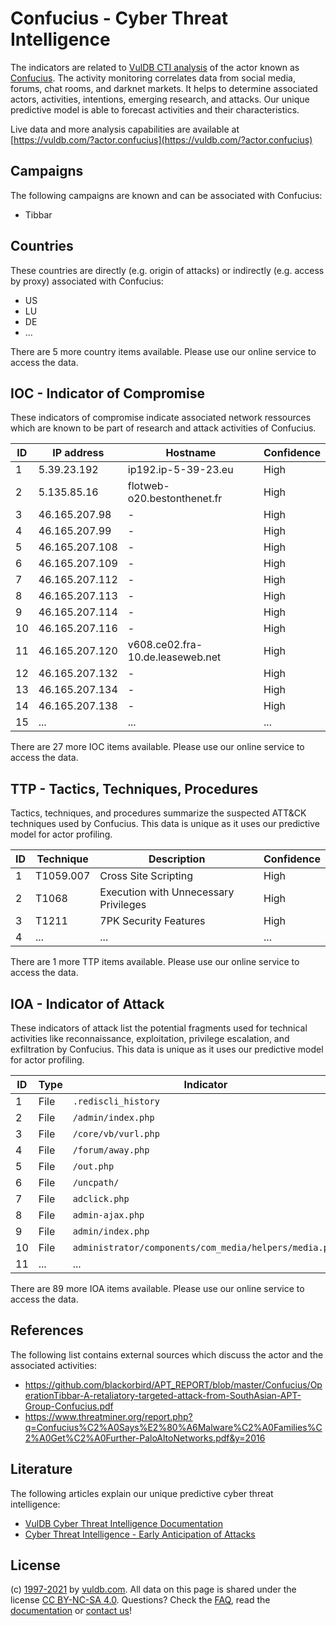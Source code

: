 # Confucius - Cyber Threat Intelligence

The indicators are related to [VulDB CTI analysis](https://vuldb.com/?doc.cti) of the actor known as [Confucius](https://vuldb.com/?actor.confucius). The activity monitoring correlates data from social media, forums, chat rooms, and darknet markets. It helps to determine associated actors, activities, intentions, emerging research, and attacks. Our unique predictive model is able to forecast activities and their characteristics.

Live data and more analysis capabilities are available at [https://vuldb.com/?actor.confucius](https://vuldb.com/?actor.confucius)

## Campaigns

The following campaigns are known and can be associated with Confucius:

* Tibbar

## Countries

These countries are directly (e.g. origin of attacks) or indirectly (e.g. access by proxy) associated with Confucius:

* US
* LU
* DE
* ...

There are 5 more country items available. Please use our online service to access the data.

## IOC - Indicator of Compromise

These indicators of compromise indicate associated network ressources which are known to be part of research and attack activities of Confucius.

ID | IP address | Hostname | Confidence
-- | ---------- | -------- | ----------
1 | 5.39.23.192 | ip192.ip-5-39-23.eu | High
2 | 5.135.85.16 | flotweb-o20.bestonthenet.fr | High
3 | 46.165.207.98 | - | High
4 | 46.165.207.99 | - | High
5 | 46.165.207.108 | - | High
6 | 46.165.207.109 | - | High
7 | 46.165.207.112 | - | High
8 | 46.165.207.113 | - | High
9 | 46.165.207.114 | - | High
10 | 46.165.207.116 | - | High
11 | 46.165.207.120 | v608.ce02.fra-10.de.leaseweb.net | High
12 | 46.165.207.132 | - | High
13 | 46.165.207.134 | - | High
14 | 46.165.207.138 | - | High
15 | ... | ... | ...

There are 27 more IOC items available. Please use our online service to access the data.

## TTP - Tactics, Techniques, Procedures

Tactics, techniques, and procedures summarize the suspected ATT&CK techniques used by Confucius. This data is unique as it uses our predictive model for actor profiling.

ID | Technique | Description | Confidence
-- | --------- | ----------- | ----------
1 | T1059.007 | Cross Site Scripting | High
2 | T1068 | Execution with Unnecessary Privileges | High
3 | T1211 | 7PK Security Features | High
4 | ... | ... | ...

There are 1 more TTP items available. Please use our online service to access the data.

## IOA - Indicator of Attack

These indicators of attack list the potential fragments used for technical activities like reconnaissance, exploitation, privilege escalation, and exfiltration by Confucius. This data is unique as it uses our predictive model for actor profiling.

ID | Type | Indicator | Confidence
-- | ---- | --------- | ----------
1 | File | `.rediscli_history` | High
2 | File | `/admin/index.php` | High
3 | File | `/core/vb/vurl.php` | High
4 | File | `/forum/away.php` | High
5 | File | `/out.php` | Medium
6 | File | `/uncpath/` | Medium
7 | File | `adclick.php` | Medium
8 | File | `admin-ajax.php` | High
9 | File | `admin/index.php` | High
10 | File | `administrator/components/com_media/helpers/media.php` | High
11 | ... | ... | ...

There are 89 more IOA items available. Please use our online service to access the data.

## References

The following list contains external sources which discuss the actor and the associated activities:

* https://github.com/blackorbird/APT_REPORT/blob/master/Confucius/OperationTibbar-A-retaliatory-targeted-attack-from-SouthAsian-APT-Group-Confucius.pdf
* https://www.threatminer.org/report.php?q=Confucius%C2%A0Says%E2%80%A6Malware%C2%A0Families%C2%A0Get%C2%A0Further-PaloAltoNetworks.pdf&y=2016

## Literature

The following articles explain our unique predictive cyber threat intelligence:

* [VulDB Cyber Threat Intelligence Documentation](https://vuldb.com/?doc.cti)
* [Cyber Threat Intelligence - Early Anticipation of Attacks](https://www.scip.ch/en/?labs.20201022)

## License

(c) [1997-2021](https://vuldb.com/?doc.changelog) by [vuldb.com](https://vuldb.com/?doc.about). All data on this page is shared under the license [CC BY-NC-SA 4.0](https://creativecommons.org/licenses/by-nc-sa/4.0/). Questions? Check the [FAQ](https://vuldb.com/?doc.faq), read the [documentation](https://vuldb.com/?doc) or [contact us](https://vuldb.com/?contact)!
